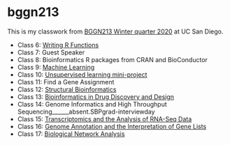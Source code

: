 # bggn213

This is my classwork from [BGGN213 Winter quarter 2020](https://bioboot.github.io/bggn213_W20/lectures/) at UC San Diego.


- Class 6:  [Writing R Functions](Lect6/Lecture06.md)
- Class 7:  Guest Speaker
- Class 8:  Bioinformatics R packages from CRAN and BioConductor
- Class 9:  [Machine Learning](Lect9/class_lect9_markdown.md)
- Class 10: [Unsupervised learning mini-project](Lect10/class10.md) 
- Class 11: Find a Gene Assignment
- Class 12: [Structural Bioinformatics](Lect12_project/Lect12.md)
- Class 13: [Bioinformatics in Drug Discovery and Design](Lect13/Lect13.md)
- Class 14: Genome Informatics and High Throughput Sequencing______absent.SBPgrad-interviewday
- Class 15: [Transcriptomics and the Analysis of RNA-Seq Data](Lect15/Lect15-markdown.md)
- Class 16: [Genome Annotation and the Interpretation of Gene Lists](Lect16/Class16.md)
- Class 17: [Biological Network Analysis]()
